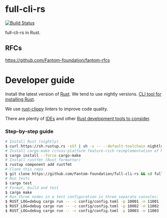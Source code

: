 full-cli-rs
===========
[![Build Status](https://travis-ci.org/Fantom-foundation/full-cli-rs.svg?branch=master)](https://travis-ci.org/Fantom-foundation/full-cli-rs)

full-cli-rs in Rust.

## RFCs

https://github.com/Fantom-foundation/fantom-rfcs

# Developer guide

Install the latest version of [Rust](https://www.rust-lang.org). We tend to use nightly versions. [CLI tool for installing Rust](https://rustup.rs).

We use [rust-clippy](https://github.com/rust-lang-nursery/rust-clippy) linters to improve code quality.

There are plenty of [IDEs](https://areweideyet.com) and other [Rust development tools to consider](https://github.com/rust-unofficial/awesome-rust#development-tools).

### Step-by-step guide
```bash
# Install Rust (nightly)
$ curl https://sh.rustup.rs -sSf | sh -s -- --default-toolchain nightly
# Install cargo-make (cross-platform feature-rich reimplementation of Make)
$ cargo install --force cargo-make
# Install rustfmt (Rust formatter)
$ rustup component add rustfmt
# Clone this repo
$ git clone https://github.com/Fantom-foundation/full-cli-rs && cd full-cli-rs
# Run tests
$ cargo test
# Format, build and test
$ cargo make
# Run three nodes in a test configuration in three separate consoles:
$ RUST_LOG=debug cargo run -- -c config/config.toml -p 10001 -n 11001 -p -tcp
$ RUST_LOG=debug cargo run -- -c config/config.toml -p 10002 -n 11002 -p -tcp
$ RUST_LOG=debug cargo run -- -c config/config.toml -p 10003 -n 11003 -p -tcp
```
